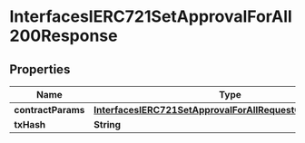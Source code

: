 

# InterfacesIERC721SetApprovalForAll200Response


## Properties

| Name | Type | Description | Notes |
|------------ | ------------- | ------------- | -------------|
|**contractParams** | [**InterfacesIERC721SetApprovalForAllRequestContractParams**](InterfacesIERC721SetApprovalForAllRequestContractParams.md) |  |  |
|**txHash** | **String** |  |  |



